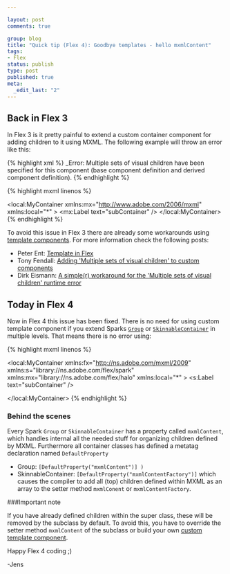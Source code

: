```yaml
--- 

layout: post
comments: true

group: blog
title: "Quick tip (Flex 4): Goodbye templates - hello mxmlContent"
tags: 
- Flex
status: publish
type: post
published: true
meta: 
  _edit_last: "2"
---
```


## Back in Flex 3

In Flex 3 is it pretty painful to extend a custom container component for adding children to it using MXML. The following example will throw an error like this:

{% highlight xml %}
_Error: Multiple sets of visual children have been specified for this component (base component definition and derived component definition).
{% endhighlight %}

<!--more-->

{% highlight mxml linenos %}
<?xml version="1.0" encoding="utf-8"?>
<!--

	class hierarchy of MySubContainer:

	Canvas
		|
		MyContainer
			|
			MySubContainer

-->
<local:MyContainer
    xmlns:mx="http://www.adobe.com/2006/mxml"
    xmlns:local="*"
    >
  <mx:Label
      text="subContainer"
      />
</local:MyContainer>
{% endhighlight %}

To avoid this issue in Flex 3 there are already some workarounds using [template components](http://livedocs.adobe.com/flex/3/html/help.html?content=templating_3.html).
For more information check the following posts:

*   Peter Ent: [Template in Flex](http://weblogs.macromedia.com/pent/archives/2006/03/component_templ.cfm)
*   Tony Fendall: [Adding 'Multiple sets of visual children' to custom components](http://www.munkiihouse.com/?p=37)
*   Dirk Eismann: [A simple(r) workaround for the 'Multiple sets of visual children' runtime error](http://www.richinternet.de/blog/index.cfm?entry=CD61A506-00CA-B6DF-802A549E330AFD67)

## Today in Flex 4

Now in Flex 4 this issue has been fixed. There is no need for using custom template component if you extend Sparks [`Group`](http://livedocs.adobe.com/flex/gumbo/langref/spark/components/Group.html)
or [`SkinnableContainer`](http://livedocs.adobe.com/flex/gumbo/langref/spark/components/SkinnableContainer.html)
in multiple levels. That means there is no error using:

{% highlight mxml linenos %}
<?xml version="1.0" encoding="utf-8"?>
<!--
	class hierarchy of MySubContainer:

	Group
		|
		MyContainer
			|
			MySubContainer

-->
<local:MyContainer
    xmlns:fx="http://ns.adobe.com/mxml/2009"
    xmlns:s="library://ns.adobe.com/flex/spark"
    xmlns:mx="library://ns.adobe.com/flex/halo"
    xmlns:local="*"
    >
  <s:Label
      text="subContainer"
      />

</local:MyContainer>
{% endhighlight %}

### Behind the scenes

Every Spark `Group` or `SkinnableContainer` has a property called `mxmlContent`, which handles internal all the needed stuff for organizing children defined by MXML.
Furthermore all container classes has defined a metatag declaration named `DefaultProperty`

*   Group: `[DefaultProperty("mxmlContent")] )`
*   SkinnableContainer: `[DefaultProperty("mxmlContentFactory")]`
which causes the compiler to add all (top) children defined within MXML as an array to the setter method `mxmlConent` or  `mxmlContentFactory`.

###Important note

If you have already defined children within the super class, these will be removed by the subclass by default.
To avoid this, you have to override the setter method `mxmlContent` of the subclass or build your own
[custom template component](http://help.adobe.com/en_US/Flex/4.0/UsingSDK/WS2db454920e96a9e51e63e3d11c0bf69084-7a1e.html).

Happy Flex 4 coding ;)

-Jens
